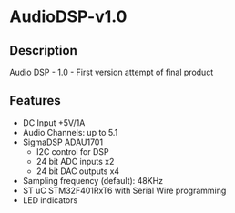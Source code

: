 # AudioDSP-v1.0
## Description
Audio DSP - 1.0 - First version attempt of final product

## Features
- DC Input +5V/1A
- Audio Channels: up to 5.1
- SigmaDSP ADAU1701
   - I2C control for DSP
   - 24 bit ADC inputs x2
   - 24 bit DAC outputs x4
- Sampling frequency (default): 48KHz
- ST uC STM32F401RxT6 with Serial Wire programming
- LED indicators